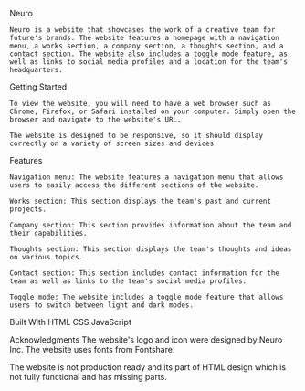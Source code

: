Neuro

    Neuro is a website that showcases the work of a creative team for future's brands. The website features a homepage with a navigation menu, a works section, a company section, a thoughts section, and a contact section. The website also includes a toggle mode feature, as well as links to social media profiles and a location for the team's headquarters.

Getting Started

    To view the website, you will need to have a web browser such as Chrome, Firefox, or Safari installed on your computer. Simply open the browser and navigate to the website's URL.

    The website is designed to be responsive, so it should display correctly on a variety of screen sizes and devices.

Features

    Navigation menu: The website features a navigation menu that allows users to easily access the different sections of the website.

    Works section: This section displays the team's past and current projects.
    
    Company section: This section provides information about the team and their capabilities.
    
    Thoughts section: This section displays the team's thoughts and ideas on various topics.

    Contact section: This section includes contact information for the team as well as links to the team's social media profiles.

    Toggle mode: The website includes a toggle mode feature that allows users to switch between light and dark modes.

Built With
    HTML
    CSS
    JavaScript

Acknowledgments
    The website's logo and icon were designed by Neuro Inc.
    The website uses fonts from Fontshare.
    

The website is not production ready and its part of HTML design which is not fully functional and has missing parts.